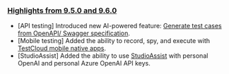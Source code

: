 ### [Highlights from 9.5.0 and 9.6.0](https://docs.katalon.com/docs/release-notes/katalon-studio/katalon-studio-release-notes-version-9.x)

* [API testing] Introduced new AI-powered feature: [Generate test cases from OpenAPI/ Swagger specification](https://docs.katalon.com/docs/katalon-studio/create-test-cases/generate-api-tests-with-ai).
* [Mobile testing] Added the ability to record, spy, and execute with [TestCloud mobile native apps](https://docs.katalon.com/katalon-platform/execute/test-execution-with-testcloud/use-testcloud-in-katalon-studio#ariaid-title1).
* [StudioAssist] Added the ability to use [StudioAssist](https://docs.katalon.com/katalon-studio/create-test-cases/studioassist-in-katalon-studio#ariaid-title1) with personal OpenAI and personal Azure OpenAI API keys.


